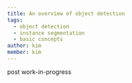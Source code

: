 ```yaml
---
title: An overview of object detection
tags:
  - object detection
  - instance segmentation
  - basic concepts
author: kim
member: kim
---
```


post work-in-progress
